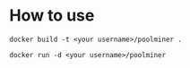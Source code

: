 # How to use

```
docker build -t <your username>/poolminer .
```
```
docker run -d <your username>/poolminer
```

